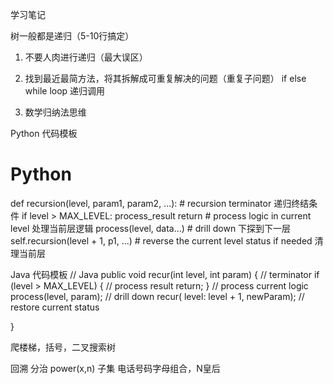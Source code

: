 ﻿学习笔记

树一般都是递归（5-10行搞定）
1. 不要人肉进行递归（最大误区）

2. 找到最近最简方法，将其拆解成可重复解决的问题（重复子问题）
if else while loop 递归调用
3. 数学归纳法思维

Python 代码模板
# Python
def recursion(level, param1, param2, ...): 
    # recursion terminator  递归终结条件
    if level > MAX_LEVEL: 
	   process_result 
	   return 
    # process logic in current level 处理当前层逻辑
    process(level, data...) 
    # drill down                     下探到下一层
    self.recursion(level + 1, p1, ...) 
    # reverse the current level status if needed 清理当前层

Java 代码模板
// Java
public void recur(int level, int param) { 
  // terminator 
  if (level > MAX_LEVEL) { 
    // process result 
    return; 
  }
  // process current logic 
  process(level, param); 
  // drill down 
  recur( level: level + 1, newParam); 
  // restore current status 
 
}


爬楼梯，括号，二叉搜索树

回溯 分治
power(x,n) 子集 电话号码字母组合，N皇后